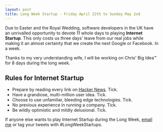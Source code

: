 ```yaml
---
layout: post
title: Long Week Startup - Friday April 22th to Sunday May 2nd
---
```


Due to Easter and the Royal Wedding, software developers in the UK have an unrivalled opportunity to devote 11 whole days to playing **Internet Startup**.  This only costs us three days' leave from our real jobs while making it an almost certainty that we create the next Google or Facebook.  In a week.

Thanks to my very understanding wife, I will be working on Chris' Big Idea&trade; for 8 days during the long week.

Rules for Internet Startup
--------------------------

- Prepare by reading every link on [Hacker News](http://news.ycombinator.com).  Tick.
- Have a grandiose, multi-million user idea.  Tick.
- Choose to use unfamiliar, bleeding edge technologies.  Tick.
- No previous experience in running a company.  Tick.
- Be wildly optimistic and mildly delusional.  Tick.

If anyone else wants to play Internet Startup during the Long Week, [email me](/contact) or tag your tweets with #LongWeekStartups.




